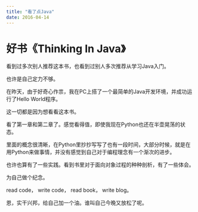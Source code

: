 ```yaml
---
title: "看了点Java"
date: 2016-04-14
---
```


# 好书《Thinking In Java》

看到过多次别人推荐这本书，也看到过别人多次推荐从学习Java入门。

也许是自己定力不够。

在昨天，由于好奇心作祟，我在PC上搭了一个最简单的Java开发环境，并成功运行了Hello World程序。

这一切都是因为想看看这本书。

看了第一章和第二章了。感觉看得值，即使我现在Python也还在半壶晃荡的状态。

里面的概念很清晰，在Python里抄抄写写了也有一段时间，大部分时候，就是在用Python来做事情，并没有感觉到自己对于编程理念有一个渐次的进步。

也许也算有了一些实践。看到书里对于面向对象过程的种种剖析，有了一些体会。

为自己做个纪念。

read code， write code， read book， write blog。

恩，实干兴邦，给自己加一个油。谁叫自己今晚又放松了呢。
